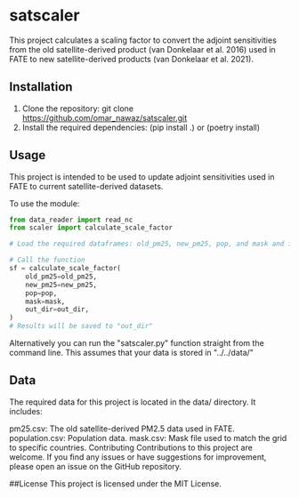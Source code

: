 # satscaler

This project calculates a scaling factor to convert the adjoint sensitivities from the old satellite-derived product (van Donkelaar et al. 2016) used in FATE to new satellite-derived products (van Donkelaar et al. 2021).

## Installation

1. Clone the repository: git clone https://github.com/omar_nawaz/satscaler.git
2. Install the required dependencies: (pip install .) or (poetry install)


## Usage

This project is intended to be used to update adjoint sensitivities used in FATE to current satellite-derived datasets.

To use the module:

```python
from data_reader import read_nc
from scaler import calculate_scale_factor

# Load the required dataframes: old_pm25, new_pm25, pop, and mask and format them (see satscaler)

# Call the function
sf = calculate_scale_factor(
    old_pm25=old_pm25,
    new_pm25=new_pm25,
    pop=pop,
    mask=mask,
    out_dir=out_dir,
)
# Results will be saved to "out_dir"
```

Alternatively you can run the "satscaler.py" function straight from the command line. This assumes that your data is stored in "../../data/"

## Data
The required data for this project is located in the data/ directory. It includes:

pm25.csv: The old satellite-derived PM2.5 data used in FATE.
population.csv: Population data.
mask.csv: Mask file used to match the grid to specific countries.
Contributing
Contributions to this project are welcome. If you find any issues or have suggestions for improvement, please open an issue on the GitHub repository.

##License
This project is licensed under the MIT License.